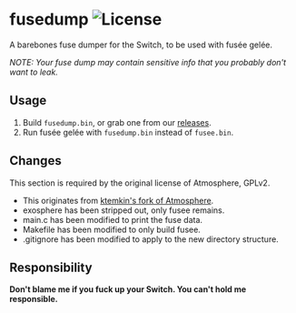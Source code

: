 # fusedump ![License](https://img.shields.io/badge/License-GPLv2-blue.svg)
A barebones fuse dumper for the Switch, to be used with fusée gelée.

*NOTE: Your fuse dump may contain sensitive info that you probably don't want to leak.*

## Usage

 1. Build `fusedump.bin`, or grab one from our [releases](https://github.com/moriczgergo/fusedump/releases).
 2. Run fusée gelée with `fusedump.bin` instead of `fusee.bin`.

## Changes

This section is required by the original license of Atmosphere, GPLv2.

 * This originates from [ktemkin's fork of Atmosphere](https://github.com/ktemkin/Atmosphere).
 * exosphere has been stripped out, only fusee remains.
 * main.c has been modified to print the fuse data.
 * Makefile has been modified to only build fusee.
 * .gitignore has been modified to apply to the new directory structure.

## Responsibility

**Don't blame me if you fuck up your Switch. You can't hold me responsible.**
